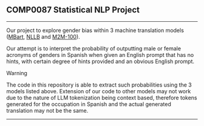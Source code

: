 ## COMP0087 Statistical NLP Project

---

Our project to explore gender bias within 3 machine translation models 
([MBart](https://huggingface.co/facebook/mbart-large-50-many-to-many-mmt), 
[NLLB](https://huggingface.co/facebook/nllb-200-distilled-600M) and 
[M2M-100](https://huggingface.co/facebook/m2m100_418M)).

Our attempt is to interpret the probability of outputting male or female acronyms
of genders in Spanish when given an English prompt that has no hints, with certain
degree of hints provided and an obvious English prompt.

> [!WARNING]
> The code in this repository is able to extract such probabilities using the 3 models listed above.  Extension of our code to other models may not work due to the nature of LLM tokenization being context based, therefore tokens generated for the occupation in Spanish and the actual generated translation may not be the same.

---
